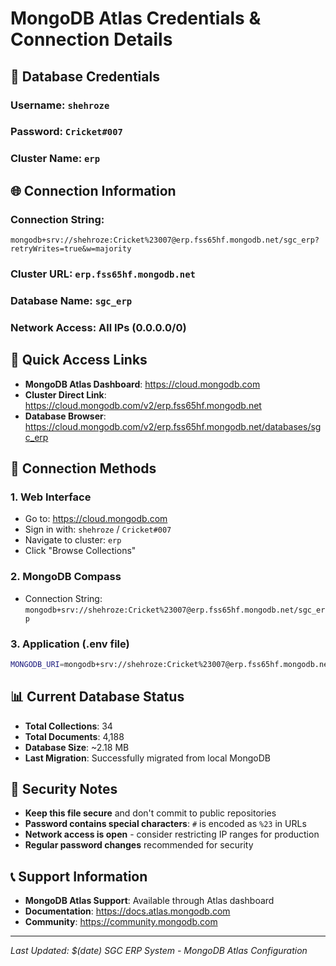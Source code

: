 # MongoDB Atlas Credentials & Connection Details

## 🔐 **Database Credentials**

### **Username**: `shehroze`
### **Password**: `Cricket#007`
### **Cluster Name**: `erp`

## 🌐 **Connection Information**

### **Connection String**:
```
mongodb+srv://shehroze:Cricket%23007@erp.fss65hf.mongodb.net/sgc_erp?retryWrites=true&w=majority
```

### **Cluster URL**: `erp.fss65hf.mongodb.net`
### **Database Name**: `sgc_erp`
### **Network Access**: All IPs (0.0.0.0/0)

## 📱 **Quick Access Links**

- **MongoDB Atlas Dashboard**: https://cloud.mongodb.com
- **Cluster Direct Link**: https://cloud.mongodb.com/v2/erp.fss65hf.mongodb.net
- **Database Browser**: https://cloud.mongodb.com/v2/erp.fss65hf.mongodb.net/databases/sgc_erp

## 🔧 **Connection Methods**

### **1. Web Interface**
- Go to: https://cloud.mongodb.com
- Sign in with: `shehroze` / `Cricket#007`
- Navigate to cluster: `erp`
- Click "Browse Collections"

### **2. MongoDB Compass**
- Connection String: `mongodb+srv://shehroze:Cricket%23007@erp.fss65hf.mongodb.net/sgc_erp`

### **3. Application (.env file)**
```bash
MONGODB_URI=mongodb+srv://shehroze:Cricket%23007@erp.fss65hf.mongodb.net/sgc_erp?retryWrites=true&w=majority
```

## 📊 **Current Database Status**

- **Total Collections**: 34
- **Total Documents**: 4,188
- **Database Size**: ~2.18 MB
- **Last Migration**: Successfully migrated from local MongoDB

## 🚨 **Security Notes**

- **Keep this file secure** and don't commit to public repositories
- **Password contains special characters**: `#` is encoded as `%23` in URLs
- **Network access is open** - consider restricting IP ranges for production
- **Regular password changes** recommended for security

## 📞 **Support Information**

- **MongoDB Atlas Support**: Available through Atlas dashboard
- **Documentation**: https://docs.atlas.mongodb.com
- **Community**: https://community.mongodb.com

---
*Last Updated: $(date)*
*SGC ERP System - MongoDB Atlas Configuration*
